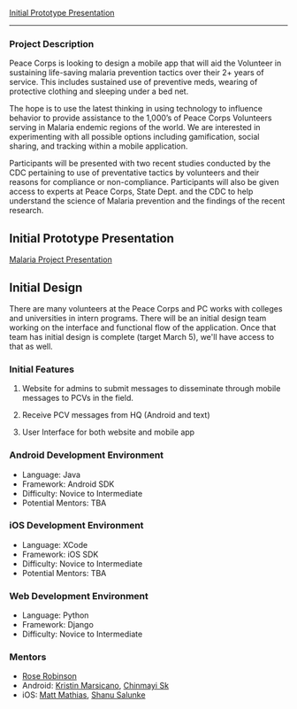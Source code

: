 [Initial Prototype Presentation](http://prezi.com/nw4b5winj4_c/malaria-meds-app/)


***
 
### Project Description
Peace Corps is looking to design a mobile app that will aid the Volunteer in sustaining life-saving malaria prevention tactics over their 2+ years of service. This includes sustained use of preventive meds, wearing of protective clothing and sleeping under a bed net.
 
The hope is to use the latest thinking in using technology to influence behavior to provide assistance to the 1,000’s of Peace Corps Volunteers serving in Malaria endemic regions of the world. We are interested in experimenting with all possible options including gamification, social sharing, and tracking within a mobile application.
 
Participants will be presented with two recent studies conducted by the CDC pertaining to use of preventative tactics by volunteers and their reasons for compliance or non-compliance. Participants will also be given access to experts at Peace Corps, State Dept. and the CDC to help understand the science of Malaria prevention and the findings of the recent research.

## Initial Prototype Presentation
[Malaria Project Presentation](http://prezi.com/nw4b5winj4_c/malaria-meds-app/)

## Initial Design
There are many volunteers at the Peace Corps and PC works with colleges and universities in intern programs.  There will be an initial design team working on the interface and functional flow of the application. Once that team has initial design is complete (target March 5), we'll have access to that as well.

### Initial Features

1. Website for admins to submit messages to disseminate through mobile messages to PCVs in the field. 

2. Receive PCV messages from HQ (Android and text)

3. User Interface for both website and mobile app

### Android Development Environment

* Language: Java 
* Framework: Android SDK
* Difficulty: Novice to Intermediate
* Potential Mentors: TBA

### iOS Development Environment

* Language: XCode
* Framework: iOS SDK
* Difficulty: Novice to Intermediate
* Potential Mentors: TBA

### Web Development Environment
* Language: Python 
* Framework: Django
* Difficulty: Novice to Intermediate

### Mentors
* [Rose Robinson](http://about.me/rosariorobinson)
* Android: [Kristin Marsicano](https://twitter.com/kristinmars), [Chinmayi Sk](http://about.me/chinmayisk)
* iOS: [Matt Mathias](http://www.bignerdranch.com/about_us/nerds/matt_mathias), [Shanu Salunke](https://www.linkedin.com/in/shanusalunke)